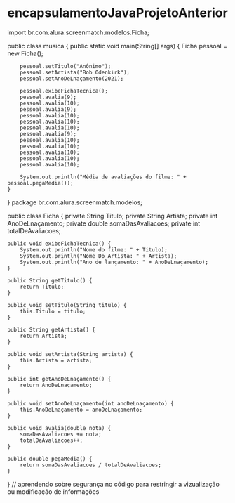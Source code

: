 # encapsulamentoJavaProjetoAnterior
import br.com.alura.screenmatch.modelos.Ficha;

public class musica {
    public static void main(String[] args) {
        Ficha pessoal = new Ficha();

        pessoal.setTitulo("Anônimo");
        pessoal.setArtista("Bob Odenkirk");
        pessoal.setAnoDeLnaçamento(2021);

        pessoal.exibeFichaTecnica();
        pessoal.avalia(9);
        pessoal.avalia(10);
        pessoal.avalia(9);
        pessoal.avalia(10);
        pessoal.avalia(10);
        pessoal.avalia(10);
        pessoal.avalia(9);
        pessoal.avalia(10);
        pessoal.avalia(10);
        pessoal.avalia(10);
        pessoal.avalia(10);
        pessoal.avalia(10);

        System.out.println("Média de avaliações do filme: " + pessoal.pegaMedia());
    }
}
package br.com.alura.screenmatch.modelos;

public class Ficha {
    private String Titulo;
    private String Artista;
    private int AnoDeLnaçamento;
    private double somaDasAvaliacoes;
    private int totalDeAvaliacoes;

    public void exibeFichaTecnica() {
        System.out.println("Nome do filme: " + Titulo);
        System.out.println("Nome Do Artista: " + Artista);
        System.out.println("Ano de lançamento: " + AnoDeLnaçamento);
    }

    public String getTitulo() {
        return Titulo;
    }

    public void setTitulo(String titulo) {
        this.Titulo = titulo;
    }

    public String getArtista() {
        return Artista;
    }

    public void setArtista(String artista) {
        this.Artista = artista;
    }

    public int getAnoDeLnaçamento() {
        return AnoDeLnaçamento;
    }

    public void setAnoDeLnaçamento(int anoDeLnaçamento) {
        this.AnoDeLnaçamento = anoDeLnaçamento;
    }

    public void avalia(double nota) {
        somaDasAvaliacoes += nota;
        totalDeAvaliacoes++;
    }

    public double pegaMedia() {
        return somaDasAvaliacoes / totalDeAvaliacoes;
    }
}
// aprendendo sobre segurança no código para restringir a vizualização ou modificação de informações
